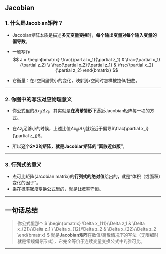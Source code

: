 
## Jacobian

### 1. **什么是Jacobian矩阵？**

- Jacobian矩阵本质是描述**多元变量变换时，每个输出变量对每个输入变量的偏导数**。
- 一般写作
  $$
  J = \begin{bmatrix}
  \frac{\partial x_1}{\partial z_1} & \frac{\partial x_1}{\partial z_2} \\
  \frac{\partial x_2}{\partial z_1} & \frac{\partial x_2}{\partial z_2}
  \end{bmatrix}
  $$

- 它衡量：在$z$空间里微小的变化，映射到$x$空间时怎样被拉伸/扭曲。

---

### 2. **你图中的写法对应物理意义**

- 你公式里的$\Delta x_{ij}/\Delta z_j$，其实就是**在离散情形下**逼近Jacobian矩阵每一项的方式。
- 在$\Delta z_j$足够小的时候，上述比值$\Delta x_{ij}/\Delta z_j$就趋近于偏导$\frac{\partial x_i}{\partial z_j}$。

- 所以**这个2×2的矩阵，就是Jacobian矩阵的“离散近似版”**。

---

### 3. **行列式的意义**

- 杰可比矩阵(Jacobian matrix)的**行列式的绝对值**给出的，就是“体积（或面积）变化的因子”。
- 乘在概率密度变换公式里的，就是让概率守恒。

---

## 一句话总结

> 你公式里那个 $ \begin{bmatrix} \Delta x_{11}/\Delta z_1 & \Delta x_{21}/\Delta z_1 \\ \Delta x_{12}/\Delta z_2 & \Delta x_{22}/\Delta z_2 \end{bmatrix} $ 就是**Jacobian矩阵**在数值/离散情况下的写法（无限细时就是常规偏导形式），它完全等价于连续变量变换公式中的雅可比。

---
